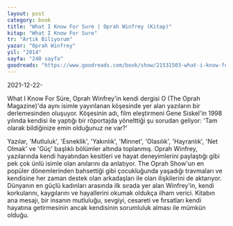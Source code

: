```yaml
---
layout: post
category: book
title: "What I Know For Sure | Oprah Winfrey (Kitap)"
kitap: "What I Know For Sure"
tr: "Artık Biliyorum"
yazar: "Oprah Winfrey"
yil: "2014"
sayfa: "240 sayfa"
goodreads: "https://www.goodreads.com/book/show/21531503-what-i-know-for-sure"
---
```


2021-12-22-

What I Know For Süre, Oprah Winfrey'in kendi dergisi O (The Oprah Magazine)'da aynı isimle yayınlanan köşesinde yer alan yazıların bir derlemesinden oluşuyor. Köşesinin adı, film eleştirmeni Gene Siskel'in 1998 yılında kendisi ile yaptığı bir röportajda yönelttiği şu sorudan geliyor: 'Tam olarak bildiğinize emin olduğunuz ne var?'

Yazılar, 'Mutluluk', 'Esneklik', 'Yakınlık', 'Minnet', 'Olasılık', 'Hayranlık', 'Net Olmak' ve 'Güç' başlıklı bölümler altında toplanmış. Oprah Winfrey, yazılarında kendi hayatından kesitleri ve hayat deneyimlerini paylaştığı gibi pek çok ünlü isimle olan anılarını da anlatıyor. The Oprah Show'un en popüler dönemlerinden bahsettiği gibi çocukluğunda yaşadığı travmaları ve kendisine her zaman destek olan arkadaşları ile olan ilişkilerini de aktarıyor. Dünyanın en güçlü kadınları arasında ilk sırada yer alan Winfrey'in, kendi korkularını, kaygılarını ve hayallerini okumak oldukça ilham verici. Kitabın ana mesajı, bir insanın mutluluğu, sevgiyi, cesareti ve fırsatları kendi hayatına getirmesinin ancak kendisinin sorumluluk alması ile mümkün olduğu.

